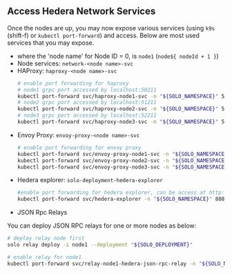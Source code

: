 ## Access Hedera Network Services

Once the nodes are up, you may now expose various services (using `k9s` (shift-f) or `kubectl port-forward`) and access. Below are most used services that you may expose.

* where the 'node name' for Node ID = 0, is `node1` (`node${ nodeId + 1 }`)
* Node services: `network-<node name>-svc`
* HAProxy: `haproxy-<node name>-svc`
  ```bash
  # enable port forwarding for haproxy
  # node1 grpc port accessed by localhost:50211
  kubectl port-forward svc/haproxy-node1-svc -n "${SOLO_NAMESPACE}" 50211:50211 &
  # node2 grpc port accessed by localhost:51211
  kubectl port-forward svc/haproxy-node2-svc -n "${SOLO_NAMESPACE}" 51211:50211 &
  # node3 grpc port accessed by localhost:52211
  kubectl port-forward svc/haproxy-node3-svc -n "${SOLO_NAMESPACE}" 52211:50211 &
  ```
* Envoy Proxy: `envoy-proxy-<node name>-svc`
  ```bash
  # enable port forwarding for envoy proxy
  kubectl port-forward svc/envoy-proxy-node1-svc -n "${SOLO_NAMESPACE}" 8181:8080 &
  kubectl port-forward svc/envoy-proxy-node2-svc -n "${SOLO_NAMESPACE}" 8281:8080 &
  kubectl port-forward svc/envoy-proxy-node3-svc -n "${SOLO_NAMESPACE}" 8381:8080 &
  ```
* Hedera explorer: `solo-deployment-hedera-explorer`
  ```bash
  #enable port forwarding for hedera explorer, can be access at http://localhost:8080/
  kubectl port-forward svc/hedera-explorer -n "${SOLO_NAMESPACE}" 8080:80 &
  ```
* JSON Rpc Relays

You can deploy JSON RPC relays for one or more nodes as below:

```bash
# deploy relay node first
solo relay deploy -i node1 --deployment "${SOLO_DEPLOYMENT}"

# enable relay for node1
kubectl port-forward svc/relay-node1-hedera-json-rpc-relay -n "${SOLO_NAMESPACE}" 7546:7546 &
```

